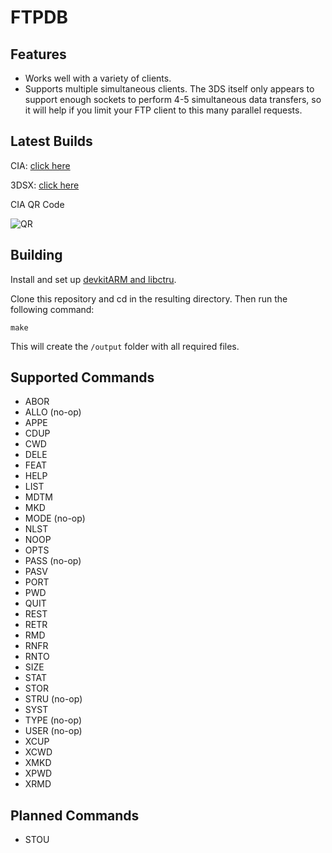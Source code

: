 FTPDB
====

Features
--------
- Works well with a variety of clients.
- Supports multiple simultaneous clients. The 3DS itself only appears to support enough sockets to perform 4-5 simultaneous data transfers, so it will help if you limit your FTP client to this many parallel requests.

Latest Builds
-------------

CIA: [click here](https://github.com/Favna/FTPDB/releases/download/1.3/FTPDB.cia)

3DSX: [click here](https://github.com/Favna/FTPDB/releases/download/1.3/FTPDB.zip)

CIA QR Code

![QR](https://cloud.githubusercontent.com/assets/4019718/21583353/5b115e0e-d07d-11e6-9315-fcc17ce3b230.png)

Building
------------------

Install and set up [devkitARM and libctru](http://3dbrew.org/wiki/Setting_up_Development_Environment). 

Clone this repository and cd in the resulting directory. Then run the following command:

    make
    
This will create the `/output` folder with all required files.

Supported Commands
------------------

- ABOR
- ALLO (no-op)
- APPE
- CDUP
- CWD
- DELE
- FEAT
- HELP
- LIST
- MDTM
- MKD
- MODE (no-op)
- NLST
- NOOP
- OPTS
- PASS (no-op)
- PASV
- PORT
- PWD
- QUIT
- REST
- RETR
- RMD
- RNFR
- RNTO
- SIZE
- STAT
- STOR
- STRU (no-op)
- SYST
- TYPE (no-op)
- USER (no-op)
- XCUP
- XCWD
- XMKD
- XPWD
- XRMD

Planned Commands
----------------

- STOU
